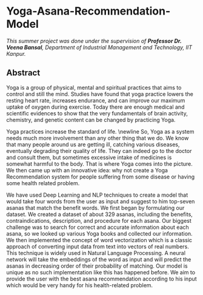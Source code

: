 # Yoga-Asana-Recommendation-Model

*This summer project was done under the supervision of **Professor Dr. Veena Bansal**, Department of Industrial Management and Technology, IIT Kanpur.*<br>

## **Abstract**<br>
Yoga is a group of physical, mental and spiritual practices that aims to control and still the mind. Studies have found that yoga practice lowers the resting heart rate, increases endurance, and can improve our maximum uptake of oxygen during exercise. Today there are enough medical and scientific evidences to show that the very fundamentals of brain activity, chemistry, and genetic content can be changed by practicing Yoga. 

Yoga practices increase the standard of life. \newline So, Yoga as a system needs much more involvement than any other thing that we do. We know that many people around us are getting ill, catching various diseases, eventually degrading their quality of life. They can indeed go to the doctor and consult them, but sometimes excessive intake of medicines is somewhat harmful to the body. That is where Yoga comes into the picture. We then came up with an innovative idea: why not create a Yoga Recommendation system for people suffering from some disease or having some health related problem. 

We have used Deep Learning and NLP techniques to create a model that would take four words from the user as input and suggest to him top-seven asanas that match the benefit words. We first began by formulating our dataset. We created a dataset of about 329 asanas, including the benefits, contraindications, description, and procedure for each asana. Our biggest challenge was to search for correct and accurate information about each asana, so we looked up various Yoga books and collected our information. We then implemented the concept of word vectorization which is a classic approach of converting input data from text into vectors of real numbers. This technique is widely used in Natural Language Processing. A neural network will take the embeddings of the word as input and will predict the asanas in decreasing order of their probability of matching. Our model is unique as no such implementation like this has happened before. We aim to provide the user with the best asana recommendation according to his input which would be very handy for his health-related problem.
